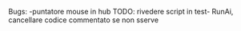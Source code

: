Bugs:
-puntatore mouse in hub
TODO: 
rivedere script in test- RunAi, cancellare codice commentato se non sserve
